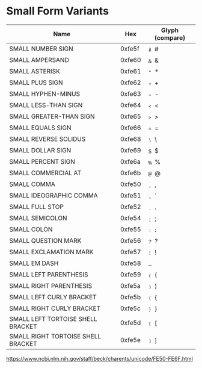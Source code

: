 # Small Form Variants

Name                              | Hex  | Glyph (compare)
----------------------------------|------|-------------------
SMALL NUMBER SIGN                 |0xfe5f| ﹟      #
SMALL AMPERSAND                   |0xfe60| ﹠      &
SMALL ASTERISK                    |0xfe61| ﹡      *
SMALL PLUS SIGN                   |0xfe62| ﹢      +
SMALL HYPHEN-MINUS                |0xfe63| ﹣      -
SMALL LESS-THAN SIGN              |0xfe64| ﹤      <
SMALL GREATER-THAN SIGN           |0xfe65| ﹥      >
SMALL EQUALS SIGN                 |0xfe66| ﹦      =
SMALL REVERSE SOLIDUS             |0xfe68| ﹨      \
SMALL DOLLAR SIGN                 |0xfe69| ﹩      $
SMALL PERCENT SIGN                |0xfe6a| ﹪      %
SMALL COMMERCIAL AT               |0xfe6b| ﹫      @
SMALL COMMA                       |0xfe50| ﹐      ,
SMALL IDEOGRAPHIC COMMA           |0xfe51| ﹑      `
SMALL FULL STOP                   |0xfe52| ﹒      .
SMALL SEMICOLON                   |0xfe54| ﹔      ;
SMALL COLON                       |0xfe55| ﹕      :
SMALL QUESTION MARK               |0xfe56| ﹖      ?
SMALL EXCLAMATION MARK            |0xfe57| ﹗      !
SMALL EM DASH                     |0xfe58| ﹘
SMALL LEFT PARENTHESIS            |0xfe59| ﹙      (
SMALL RIGHT PARENTHESIS           |0xfe5a| ﹚      )
SMALL LEFT CURLY BRACKET          |0xfe5b| ﹛      {
SMALL RIGHT CURLY BRACKET         |0xfe5c| ﹜      }
SMALL LEFT TORTOISE SHELL BRACKET |0xfe5d| ﹝      [
SMALL RIGHT TORTOISE SHELL BRACKET|0xfe5e| ﹞      ]



https://www.ncbi.nlm.nih.gov/staff/beck/charents/unicode/FE50-FE6F.html

